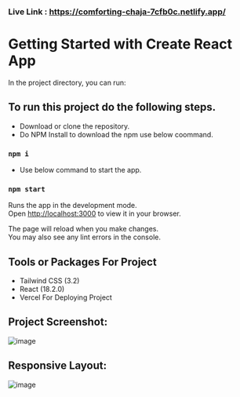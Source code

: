### Live Link : https://comforting-chaja-7cfb0c.netlify.app/


# Getting Started with Create React App

In the project directory, you can run:

## To run this project do the following steps.
- Download or clone the repository.
- Do NPM Install to download the npm use below coommand.
### `npm i`
- Use below command to start the app.
### `npm start`

Runs the app in the development mode.\
Open [http://localhost:3000](http://localhost:3000) to view it in your browser.

The page will reload when you make changes.\
You may also see any lint errors in the console.

## Tools or Packages For Project
- Tailwind CSS (3.2)
- React (18.2.0)
- Vercel For Deploying Project


## Project Screenshot:
![image](https://user-images.githubusercontent.com/101569259/216607639-090856c6-3a08-4c75-8cea-baff7bb618eb.png)

## Responsive Layout:
![image](https://user-images.githubusercontent.com/101569259/216607854-7b392551-4e23-4e60-8211-4916253bd8c0.png)

